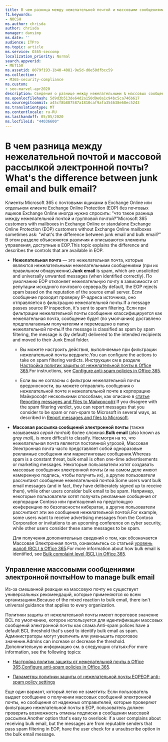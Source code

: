 ```yaml
---
title: В чем разница между нежелательной почтой и массовыми сообщениями электронной почты?
f1.keywords:
- NOCSH
ms.author: chrisda
author: chrisda
manager: dansimp
ms.date: ''
audience: ITPro
ms.topic: article
ms.service: O365-seccomp
localization_priority: Normal
search.appverid:
- MET150
ms.assetid: 8079f193-1b40-4081-9e5d-d0e50dfbcc59
ms.collection:
- M365-security-compliance
ms.custom:
- seo-marvel-apr2020
description: Сведения о разнице между нежелательными & массовых сообщений электронной почты. Кроме того, Узнайте о различных параметрах, доступных в Exchange Online & Exchange Online Protection (EOP).
ms.openlocfilehash: 5d9d3b513de64d2a150d9e0a1c94bc5ca746b617
ms.sourcegitcommit: a45cf8b887587a1810caf9afa354638e68ec5243
ms.translationtype: MT
ms.contentlocale: ru-RU
ms.lasthandoff: 05/05/2020
ms.locfileid: "44036600"
---
```

# <a name="whats-the-difference-between-junk-email-and-bulk-email"></a><span data-ttu-id="4a9bd-104">В чем разница между нежелательной почтой и массовой рассылкой электронной почты?</span><span class="sxs-lookup"><span data-stu-id="4a9bd-104">What's the difference between junk email and bulk email?</span></span>

<span data-ttu-id="4a9bd-105">Клиенты Microsoft 365 с почтовыми ящиками в Exchange Online или отдельном клиенте Exchange Online Protection (EOP) без почтовых ящиков Exchange Online иногда нужно спросить: "что такое разница между нежелательной почтой и групповой почтой?"</span><span class="sxs-lookup"><span data-stu-id="4a9bd-105">Microsoft 365 customers with mailboxes in Exchange Online or standalone Exchange Online Protection (EOP) customers without Exchange Online mailboxes sometimes ask: "what's the difference between junk email and bulk email?"</span></span> <span data-ttu-id="4a9bd-106">В этом разделе объясняются различия и описываются элементы управления, доступные в EOP.</span><span class="sxs-lookup"><span data-stu-id="4a9bd-106">This topic explains the difference and describes the controls that are available in EOP.</span></span>

- <span data-ttu-id="4a9bd-107">**Нежелательная почта** — это нежелательная почта, которые являются нежелательными нежелательными сообщениями (при их правильном обнаружении).</span><span class="sxs-lookup"><span data-stu-id="4a9bd-107">**Junk email** is spam, which are unsolicited and universally unwanted messages (when identified correctly).</span></span> <span data-ttu-id="4a9bd-108">По умолчанию EOP отклоняет нежелательную почту в зависимости от репутации исходного почтового сервера.</span><span class="sxs-lookup"><span data-stu-id="4a9bd-108">By default, the EOP rejects spam based on the reputation of the source email server.</span></span> <span data-ttu-id="4a9bd-109">Если сообщение проходит проверку IP-адреса источника, оно отправляется в фильтрацию нежелательной почты.</span><span class="sxs-lookup"><span data-stu-id="4a9bd-109">If a message passes source IP inspection, it's sent to spam filtering.</span></span> <span data-ttu-id="4a9bd-110">Если при фильтрации нежелательной почты сообщение классифицируется как нежелательная почта, сообщение будет (по умолчанию) доставлено предполагаемым получателям и перемещено в папку нежелательной почты.</span><span class="sxs-lookup"><span data-stu-id="4a9bd-110">If the message is classified as spam by spam filtering, the message is (by default) delivered to the intended recipients and moved to their Junk Email folder.</span></span>

  - <span data-ttu-id="4a9bd-111">Вы можете настроить действия, выполняемые при фильтрации нежелательной почты вердиктс.</span><span class="sxs-lookup"><span data-stu-id="4a9bd-111">You can configure the actions to take on spam filtering verdicts.</span></span> <span data-ttu-id="4a9bd-112">Инструкции см в разделе [Настройка политик защиты от нежелательной почты в Office 365](configure-your-spam-filter-policies.md).</span><span class="sxs-lookup"><span data-stu-id="4a9bd-112">For instructions, see [Configure anti-spam policies in Office 365](configure-your-spam-filter-policies.md).</span></span>

  - <span data-ttu-id="4a9bd-113">Если вы не согласны с фильтром нежелательной почты вредоносности, вы можете отправлять сообщения о нежелательной почте и нежелательной почте в корпорацию Майкрософт несколькими способами, как описано в [статье Reporting messages and Files to Майкрософт](report-junk-email-messages-to-microsoft.md).</span><span class="sxs-lookup"><span data-stu-id="4a9bd-113">If you disagree with the spam filtering verdict, you can report messages that you consider to be spam or non-spam to Microsoft in several ways, as described in [Report messages and files to Microsoft](report-junk-email-messages-to-microsoft.md).</span></span>

- <span data-ttu-id="4a9bd-114">**Массовая рассылка сообщений электронной почты** (также называемая _серой почтой_) более сложная.</span><span class="sxs-lookup"><span data-stu-id="4a9bd-114">**Bulk email** (also known as _gray mail_), is more difficult to classify.</span></span> <span data-ttu-id="4a9bd-115">Несмотря на то, что нежелательная почта является постоянной угрозой, Массовая Электронная почта часто представляет собой одноразовые рекламные сообщения или маркетинговые сообщения.</span><span class="sxs-lookup"><span data-stu-id="4a9bd-115">Whereas spam is a constant threat, bulk email is often one-time advertisements or marketing messages.</span></span> <span data-ttu-id="4a9bd-116">Некоторые пользователи хотят создавать массовые сообщения электронной почты (и на самом деле имеют намеренную подпись, чтобы получить их), а другие пользователи рассчитают сообщение нежелательной почтой.</span><span class="sxs-lookup"><span data-stu-id="4a9bd-116">Some users want bulk email messages (and in fact, they have deliberately signed up to receive them), while other users consider bulk email to be spam.</span></span> <span data-ttu-id="4a9bd-117">Например, некоторые пользователи хотят получать рекламные сообщения от корпорации Contoso или приглашений на предстоящую конференцию по безопасности кибератак, а другие пользователи рассчитают эти же сообщения нежелательной почтой.</span><span class="sxs-lookup"><span data-stu-id="4a9bd-117">For example, some users want to receive advertising messages from the Contoso Corporation or invitations to an upcoming conference on cyber security, while other users consider these same messages to be spam.</span></span>

  <span data-ttu-id="4a9bd-118">Для получения дополнительных сведений о том, как обозначается Массовая Электронная почта, ознакомьтесь со статьей [уровень жалоб (BCL) в Office 365](bulk-complaint-level-values.md).</span><span class="sxs-lookup"><span data-stu-id="4a9bd-118">For more information about how bulk email is identified, see [Bulk complaint level (BCL) in Office 365](bulk-complaint-level-values.md).</span></span>

## <a name="how-to-manage-bulk-email"></a><span data-ttu-id="4a9bd-119">Управление массовыми сообщениями электронной почты</span><span class="sxs-lookup"><span data-stu-id="4a9bd-119">How to manage bulk email</span></span>

<span data-ttu-id="4a9bd-120">Из-за смешанной реакции на массовую почту не существует универсальных рекомендаций, которые применяются ко всем организациям.</span><span class="sxs-lookup"><span data-stu-id="4a9bd-120">Because of the mixed reaction to bulk email, there isn't universal guidance that applies to every organization.</span></span>

<span data-ttu-id="4a9bd-121">Политики защиты от нежелательной почты имеют пороговое значение BCL по умолчанию, которое используется для идентификации массовых сообщений электронной почты как спама.</span><span class="sxs-lookup"><span data-stu-id="4a9bd-121">Anti-spam polices have a default BCL threshold that's used to identify bulk email as spam.</span></span> <span data-ttu-id="4a9bd-122">Администраторы могут увеличить или уменьшить пороговое значение.</span><span class="sxs-lookup"><span data-stu-id="4a9bd-122">Admins can increase or decrease the threshold.</span></span> <span data-ttu-id="4a9bd-123">Дополнительную информацию см. в следующих статьях:</span><span class="sxs-lookup"><span data-stu-id="4a9bd-123">For more information, see the following topics:</span></span>

- <span data-ttu-id="4a9bd-124">[Настройка политик защиты от нежелательной почты в Office 365](configure-your-spam-filter-policies.md).</span><span class="sxs-lookup"><span data-stu-id="4a9bd-124">[Configure anti-spam policies in Office 365](configure-your-spam-filter-policies.md).</span></span>

- [<span data-ttu-id="4a9bd-125">Параметры политики защиты от нежелательной почты EOP</span><span class="sxs-lookup"><span data-stu-id="4a9bd-125">EOP anti-spam policy settings</span></span>](recommended-settings-for-eop-and-office365-atp.md#eop-anti-spam-policy-settings)

<span data-ttu-id="4a9bd-126">Еще один вариант, который легко не заметить: Если пользователь выдает сообщение о получении массовых сообщений электронной почты, но сообщения от надежных отправителей, которые проверяют фильтрацию нежелательной почты в EOP, пользователь должен проверить возможность отмены подписки в сообщении массовой рассылки.</span><span class="sxs-lookup"><span data-stu-id="4a9bd-126">Another option that's easy to overlook: if a user complains about receiving bulk email, but the messages are from reputable senders that pass spam filtering in EOP, have the user check for a unsubscribe option in the bulk email message.</span></span>

